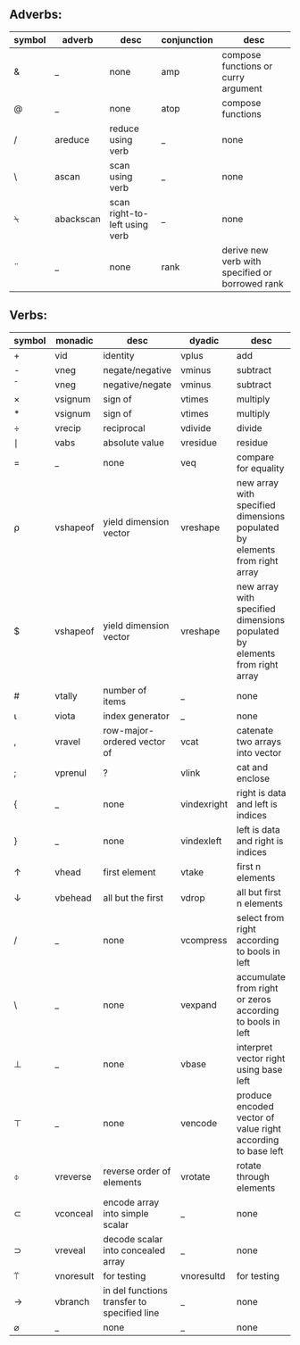 
## Adverbs:

symbol | adverb | desc | conjunction | desc 
--- | --- | --- | --- | --- 
& | _ | none | amp | compose functions or curry argument 
@ | _ | none | atop | compose functions 
/ | areduce | reduce using verb | _ | none 
\ | ascan | scan using verb | _ | none 
&#x2340; | abackscan | scan right-to-left using verb | _ | none 
&#x00a8; | _ | none | rank | derive new verb with specified or borrowed rank 



## Verbs:

symbol | monadic | desc | dyadic | desc 
--- | --- | --- | --- | --- 
+ | vid | identity | vplus | add 
- | vneg | negate/negative | vminus | subtract 
&#x00af; | vneg | negative/negate | vminus | subtract 
&#x00d7; | vsignum | sign of | vtimes | multiply 
* | vsignum | sign of | vtimes | multiply 
&#x00f7; | vrecip | reciprocal | vdivide | divide 
&#x2223; | vabs | absolute value | vresidue | residue 
= | _ | none | veq | compare for equality 
&#x2374; | vshapeof | yield dimension vector | vreshape | new array with specified dimensions populated by elements from right array 
$ | vshapeof | yield dimension vector | vreshape | new array with specified dimensions populated by elements from right array 
# | vtally | number of items | _ | none 
&#x2373; | viota | index generator | _ | none 
, | vravel | row-major-ordered vector of | vcat | catenate two arrays into vector 
; | vprenul | ? | vlink | cat and enclose 
{ | _ | none | vindexright | right is data and left is indices 
} | _ | none | vindexleft | left is data and right is indices 
&#x2191; | vhead | first element | vtake | first n elements 
&#x2193; | vbehead | all but the first | vdrop | all but first n elements 
/ | _ | none | vcompress | select from right according to bools in left 
\ | _ | none | vexpand | accumulate from right or zeros according to bools in left 
&#x22a5; | _ | none | vbase | interpret vector right using base left 
&#x22a4; | _ | none | vencode | produce encoded vector of value right according to base left 
&#x233d; | vreverse | reverse order of elements | vrotate | rotate through elements 
&#x2282; | vconceal | encode array into simple scalar | _ | none 
&#x2283; | vreveal | decode scalar into concealed array | _ | none 
&#x2361; | vnoresult | for testing | vnoresultd | for testing 
&#x2192; | vbranch | in del functions transfer to specified line | _ | none 
&#x2300; | _ | none | _ | none 


